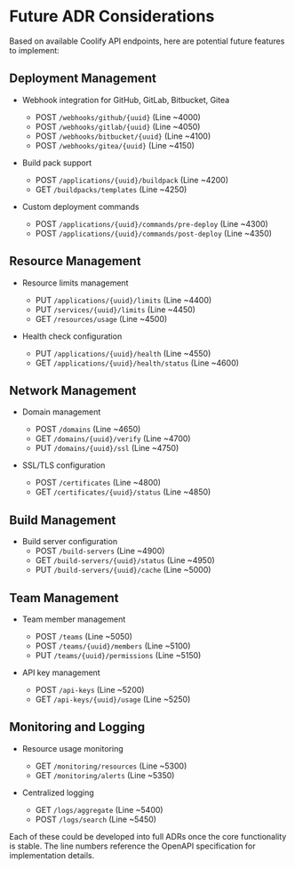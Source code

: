 # Future ADR Considerations

Based on available Coolify API endpoints, here are potential future features to implement:

## Deployment Management

- Webhook integration for GitHub, GitLab, Bitbucket, Gitea

  - POST `/webhooks/github/{uuid}` (Line ~4000)
  - POST `/webhooks/gitlab/{uuid}` (Line ~4050)
  - POST `/webhooks/bitbucket/{uuid}` (Line ~4100)
  - POST `/webhooks/gitea/{uuid}` (Line ~4150)

- Build pack support

  - POST `/applications/{uuid}/buildpack` (Line ~4200)
  - GET `/buildpacks/templates` (Line ~4250)

- Custom deployment commands
  - POST `/applications/{uuid}/commands/pre-deploy` (Line ~4300)
  - POST `/applications/{uuid}/commands/post-deploy` (Line ~4350)

## Resource Management

- Resource limits management

  - PUT `/applications/{uuid}/limits` (Line ~4400)
  - PUT `/services/{uuid}/limits` (Line ~4450)
  - GET `/resources/usage` (Line ~4500)

- Health check configuration
  - PUT `/applications/{uuid}/health` (Line ~4550)
  - GET `/applications/{uuid}/health/status` (Line ~4600)

## Network Management

- Domain management

  - POST `/domains` (Line ~4650)
  - GET `/domains/{uuid}/verify` (Line ~4700)
  - PUT `/domains/{uuid}/ssl` (Line ~4750)

- SSL/TLS configuration
  - POST `/certificates` (Line ~4800)
  - GET `/certificates/{uuid}/status` (Line ~4850)

## Build Management

- Build server configuration
  - POST `/build-servers` (Line ~4900)
  - GET `/build-servers/{uuid}/status` (Line ~4950)
  - PUT `/build-servers/{uuid}/cache` (Line ~5000)

## Team Management

- Team member management

  - POST `/teams` (Line ~5050)
  - POST `/teams/{uuid}/members` (Line ~5100)
  - PUT `/teams/{uuid}/permissions` (Line ~5150)

- API key management
  - POST `/api-keys` (Line ~5200)
  - GET `/api-keys/{uuid}/usage` (Line ~5250)

## Monitoring and Logging

- Resource usage monitoring

  - GET `/monitoring/resources` (Line ~5300)
  - GET `/monitoring/alerts` (Line ~5350)

- Centralized logging
  - GET `/logs/aggregate` (Line ~5400)
  - POST `/logs/search` (Line ~5450)

Each of these could be developed into full ADRs once the core functionality is stable. The line numbers reference the OpenAPI specification for implementation details.
